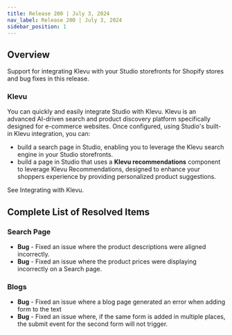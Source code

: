 ```yaml
---
title: Release 200 | July 3, 2024
nav_label: Release 200 | July 3, 2024
sidebar_position: 1
---
```


## Overview

Support for integrating Klevu with your Studio storefronts for Shopify stores and bug fixes in this release.

### Klevu

You can quickly and easily integrate Studio with Klevu. Klevu is an advanced AI-driven search and product discovery platform specifically designed for e-commerce websites. Once configured, using Studio's built-in Klevu integration, you can:

- build a search page in Studio, enabling you to leverage the Klevu search engine in your Studio storefronts.
- build a page in Studio that uses a **Klevu recommendations** component to leverage Klevu Recommendations, designed to enhance your shoppers experience by providing personalized product suggestions.

See Integrating with Klevu.

## Complete List of Resolved Items

### Search Page

* **Bug** - Fixed an issue where the product descriptions were aligned incorrectly. 
* **Bug** - Fixed an issue where the product prices were displaying incorrectly on a Search page.

### Blogs

* **Bug** - Fixed an issue where a blog page generated an error when adding form to the text
* **Bug** - Fixed an issue where, if the same form is added in multiple places, the submit event for the second form will not trigger.



